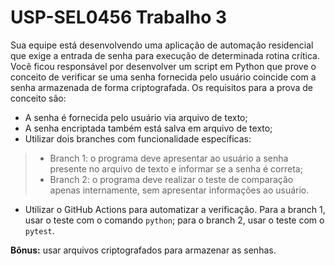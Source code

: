 # USP-SEL0456 Trabalho 3

Sua equipe está desenvolvendo uma aplicação de automação residencial que exige a entrada de senha para execução de determinada rotina crítica. Você ficou responsável por desenvolver um script em Python que prove o conceito de verificar se uma senha fornecida pelo usuário coincide com a senha armazenada de forma criptografada. Os requisitos para a prova de conceito são:
- A senha é fornecida pelo usuário via arquivo de texto;
- A senha encriptada também está salva em arquivo de texto;
- Utilizar dois branches com funcionalidade específicas:
> - Branch 1: o programa deve apresentar ao usuário a senha presente no arquivo de texto e informar se a senha é correta;
> - Branch 2: o programa deve realizar o teste de comparação apenas internamente, sem apresentar informações ao usuário.
- Utilizar o GitHub Actions para automatizar a verificação. Para a branch 1, usar o teste com o comando `python`; para o branch 2, usar o teste com o `pytest`.

**Bônus:** usar arquivos criptografados para armazenar as senhas.
